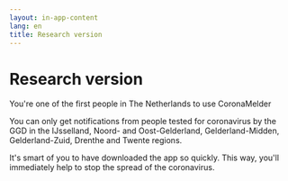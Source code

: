 ```yaml
---
layout: in-app-content
lang: en
title: Research version
---
```


# Research version

<p class="md-block-lead md-text-color-RO-donkerblauw" markdown="1">
    You're one of the first people in The Netherlands to use CoronaMelder
</p>

You can only get notifications from people tested for coronavirus by the GGD in the IJsselland, Noord- and Oost-Gelderland, Gelderland-Midden, Gelderland-Zuid, Drenthe and Twente regions.

It's smart of you to have downloaded the app so quickly. This way, you'll immediately help to stop the spread of the coronavirus.
